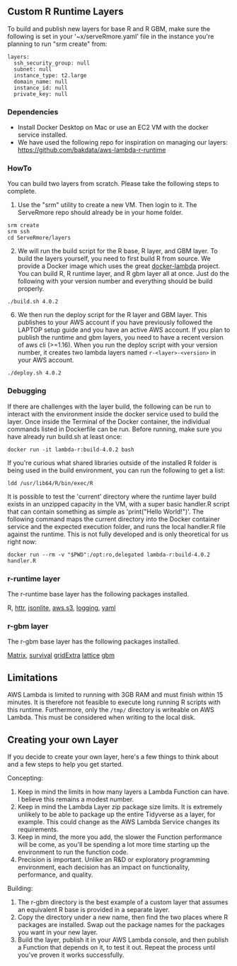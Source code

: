 ## Custom R Runtime Layers

To build and publish new layers for base R and R GBM, make sure the following is set in your '~x/serveRmore.yaml' file in the instance you're planning to run "srm create" from:
```
layers:
  ssh_security_group: null
  subnet: null
  instance_type: t2.large
  domain_name: null
  instance_id: null
  private_key: null
```

### Dependencies

* Install Docker Desktop on Mac or use an EC2 VM with the docker service installed.
* We have used the following repo for inspiration on managing our layers: https://github.com/bakdata/aws-lambda-r-runtime

### HowTo

You can build two layers from scratch.  Please take the following steps to complete.

1. Use the "srm" utility to create a new VM.  Then login to it.  The ServeRmore repo should already be in your home folder.
```
srm create
srm ssh
cd ServeRmore/layers
```

2. We will run the build script for the R base, R layer, and GBM layer. To build the layers yourself, you need to first build R from source. We provide a Docker image which uses the great [docker-lambda](https://github.com/lambci/docker-lambda) project. You can build R, R runtime layer, and R gbm layer all at once.  Just do the following with your version number and everything should be build properly.
```
./build.sh 4.0.2
```

6. We then run the deploy script for the R layer and GBM layer. This publishes to your AWS account if you have previously followed the LAPTOP setup guide and you have an active AWS account. If you plan to publish the runtime and gbm layers, you need to have a recent version of aws cli (>=1.16). When you run the deploy script with your version number, it creates two lambda layers named `r-<layer>-<version>` in your AWS account.
```
./deploy.sh 4.0.2
```

### Debugging

If there are challenges with the layer build, the following can be run to interact with the environment inside the docker service used to build the layer. Once inside the Terminal of the Docker container, the individual commands listed in Dockerfile can be run. Before running, make sure you have already run build.sh at least once:
```
docker run -it lambda-r:build-4.0.2 bash
```

If you're curious what shared libraries outside of the installed R folder is being used in the build environment, you can run the following to get a list:
```
ldd /usr/lib64/R/bin/exec/R
```

It is possible to test the 'current' directory where the runtime layer build exists in an unzipped capacity in the VM, with a super basic handler.R script that can contain something as simple as 'print("Hello World!")'. The following command maps the current directory into the Docker container service and the expected execution folder, and runs the local handler.R file against the runtime.  This is not fully developed and is only theoretical for us right now:
```
docker run --rm -v "$PWD":/opt:ro,delegated lambda-r:build-4.0.2 handler.R
```

### r-runtime layer

The r-runtime base layer has the following packages installed.

R,
[httr](https://cran.r-project.org/package=httr),
[jsonlite](https://cran.r-project.org/package=jsonlite),
[aws.s3](https://cran.r-project.org/package=aws.s3),
[logging](https://cran.r-project.org/package=logging),
[yaml](https://cran.r-project.org/package=yaml)

### r-gbm layer

The r-gbm base layer has the following packages installed.

[Matrix](https://cran.r-project.org/package=Matrix),
[survival](https://cran.r-project.org/package=survival)
[gridExtra](https://cran.r-project.org/package=gridExtra)
[lattice](https://cran.r-project.org/package=lattice)
[gbm](https://cran.r-project.org/package=gbm)

## Limitations

AWS Lambda is limited to running with 3GB RAM and must finish within 15 minutes. It is therefore not feasible to execute long running R scripts with this runtime. Furthermore, only the `/tmp/` directory is writeable on AWS Lambda. This must be considered when writing to the local disk.

## Creating your own Layer

If you decide to create your own layer, here's a few things to think about and a few steps to help you get started.

Concepting:
  1. Keep in mind the limits in how many layers a Lambda Function can have. I believe this remains a modest number.
  2. Keep in mind the Lambda Layer zip package size limits.  It is extremely unlikely to be able to package up the entire Tidyverse as a layer, for example.  This could change as the AWS Lambda Service changes its requirements.  
  3. Keep in mind, the more you add, the slower the Function performance will be come, as you'll be spending a lot more time starting up the environment to run the function code.  
  4. Precision is important.  Unlike an R&D or exploratory programming environment, each decision has an impact on functionality, performance, and quality.

Building:
  1. The r-gbm directory is the best example of a custom layer that assumes an equivalent R base is provided in a separate layer.
  2. Copy the directory under a new name, then find the two places where R packages are installed.  Swap out the package names for the packages you want in your new layer.
  3. Build the layer, publish it in your AWS Lambda console, and then publish a Function that depends on it, to test it out.  Repeat the process until you've proven it works successfully.  
